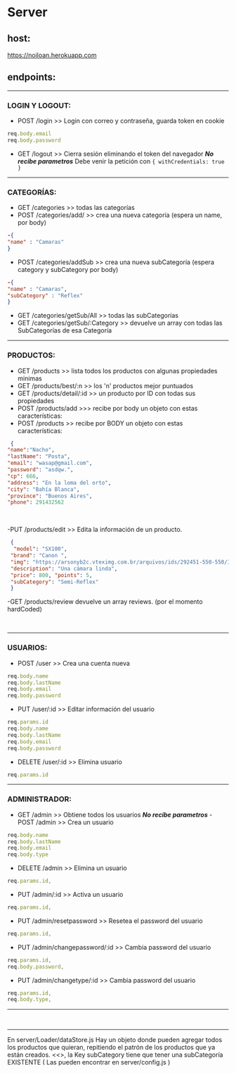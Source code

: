# Server
 
## host:
https://noiloan.herokuapp.com

## endpoints:

<hr>

### LOGIN Y LOGOUT:

- POST /login >> Login con correo y contraseña, guarda token en cookie 
```javascript
req.body.email
req.body.password
```
- GET /logout >> Cierra sesión eliminando el token del navegador _**No recibe parametros**_
Debe venir la petición con `{ withCredentials: true }`

<hr>

### CATEGORÍAS:

- GET /categories >> todas las categorías
- POST /categories/add/  >> crea una nueva categoría (espera un name, por body)
```JSON 
-{ 
"name" : "Camaras"
}
```
- POST /categories/addSub >> crea una nueva subCategoría (espera category y subCategory por body)
```JSON 
-{ 
"name" : "Camaras",
"subCategory" : "Reflex"
}
```
- GET /categories/getSub/All >> todas las subCategorías
- GET /categories/getSub/:Category >> devuelve un array con todas las SubCategorías de esa Categoría

<hr>

### PRODUCTOS:

- GET /products   >> lista todos los productos con algunas propiedades minimas
- GET /products/best/:n   >> los 'n' productos mejor puntuados
- GET /products/detail/:id   >> un producto por ID con todas sus propiedades
- POST /products/add >>> recibe por body un objeto con estas características:
- POST /products >> recibe por BODY un objeto con estas características:
```JSON
 { 
"name":"Nacho",
"lastName": "Posta",
"email": "wasap@gmail.com",
"password": "asdqw.",
"cp": 666,
"address": "En la loma del orto",
"city": "Bahía Blanca",
"province": "Buenos Aires",
"phone": 291432562
```
<br>

-PUT /products/edit >> Edita la información de un producto.
```JSON
 { 
  "model": "SX100", 
 "brand": "Canon ",
 "img": "https://arsonyb2c.vteximg.com.br/arquivos/ids/292451-550-550/ILCE-7M3_Black-1.jpg?v=637123589061300000",
 "description": "Una cámara linda", 
 "price": 800, "points": 5,
 "subCategory": "Semi-Reflex"
 } 
```

-GET /products/review devuelve un array reviews. (por el momento hardCoded)

<br>

<hr>

### USUARIOS:

- POST /user >> Crea una cuenta nueva
 ```javascript
req.body.name
req.body.lastName
req.body.email
req.body.password
```
- PUT /user/:id >> Editar información del usuario
 ```javascript
req.params.id
req.body.name
req.body.lastName
req.body.email
req.body.password
```
- DELETE /user/:id >> Elimina usuario
 ```javascript
req.params.id
```

<hr>

### ADMINISTRADOR:

- GET /admin >> Obtiene todos los usuarios _**No recibe parametros**_
-POST /admin >> Crea un usuario
```javascript
req.body.name
req.body.lastName
req.body.email
req.body.type
```
- DELETE /admin >> Elimina un usuario 
 ```javascript
req.params.id,
```
- PUT /admin/:id >> Activa un usuario 
 ```javascript
req.params.id,
```
- PUT /admin/resetpassword >> Resetea el password del usuario 
 ```javascript
req.params.id,
```
- PUT /admin/changepassword/:id >> Cambia password del usuario
 ```javascript
req.params.id,
req.body.password,
```
- PUT /admin/changetype/:id >> Cambia password del usuario
 ```javascript
req.params.id,
req.body.type,
```

<hr>

<br>

<hr>  

En server/Loader/dataStore.js 
Hay un objeto donde pueden agregar todos los productos que quieran, repitiendo el patrón de los productos que ya están creados.
<<<CUIDADO>>, la Key subCategory tiene que tener una subCategoría EXISTENTE ( Las pueden encontrar en server/config.js )
